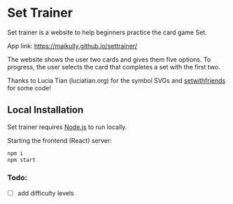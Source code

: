 # Set Trainer


Set trainer is a website to help beginners practice the card game Set.

App link: https://maikully.github.io/settrainer/

The website shows the user two cards and gives them five options. To progress, the user selects the card that completes a set with the first two.

Thanks to Lucia Tian (luciatian.org) for the symbol SVGs and [setwithfriends](https://github.com/ekzhang/setwithfriends) for some code!

## Local Installation

Set trainer requires [Node.js](https://nodejs.org/) to run locally.

Starting the frontend (React) server:

```sh
npm i
npm start
```

### Todo:

- [ ] add difficulty levels
